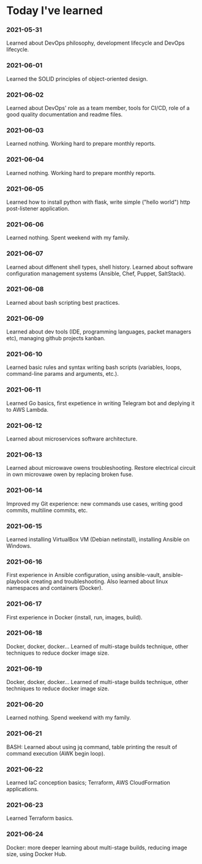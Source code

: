 # Today I've learned

### 2021-05-31

Learned about DevOps philosophy, development lifecycle and DevOps lifecycle.

### 2021-06-01

Learned the SOLID principles of object-oriented design.

### 2021-06-02

Learned about DevOps' role as a team member, tools for CI/CD, role of a good quality documentation and readme files.

### 2021-06-03

Learned nothing. Working hard to prepare monthly reports.

### 2021-06-04

Learned nothing. Working hard to prepare monthly reports.

### 2021-06-05

Learned how to install python with flask, write simple ("hello world") http post-listener application.

### 2021-06-06

Learned nothing. Spent weekend with my family.

### 2021-06-07

Learned about diffenent shell types, shell history. Learned about software configuration management systems (Ansible, Chef, Puppet, SaltStack).

### 2021-06-08

Learned about bash scripting best practices.

### 2021-06-09

Learned about dev tools (IDE, programming languages, packet managers etc), managing github projects kanban.

### 2021-06-10

Learned basic rules and syntax writing bash scripts (variables, loops, command-line params and arguments, etc.).

### 2021-06-11

Learned Go basics, first expetience in writing Telegram bot and deplying it to AWS Lambda.

### 2021-06-12

Learned about microservices software architecture.

### 2021-06-13

Learned about microwave owens troubleshooting. Restore electrical circuit in own microvawe owen by replacing broken fuse.

### 2021-06-14

Improved my Git experience: new commands use cases, writing good commits, multiline commits, etc.

### 2021-06-15

Learned installing VirtualBox VM (Debian netinstall), installing Ansible on Windows.

### 2021-06-16

First experience in Ansible configuration, using ansible-vault, ansible-playbook creating and troubleshooting. Also learned about linux namespaces and containers (Docker).

### 2021-06-17

First experience in Docker (install, run, images, build).

### 2021-06-18

Docker, docker, docker... Learned of multi-stage builds technique, other techniques to reduce docker image size.

### 2021-06-19

Docker, docker, docker... Learned of multi-stage builds technique, other techniques to reduce docker image size.

### 2021-06-20

Learned nothing. Spend weekend with my family.

### 2021-06-21

BASH: Learned about using jq command, table printing the result of command execution (AWK begin loop).

### 2021-06-22

Learned IaC conception basics; Terraform, AWS CloudFormation applications.

### 2021-06-23

Learned Terraform basics.

### 2021-06-24

Docker: more deeper learning about multi-stage builds, reducing image size, using Docker Hub.
